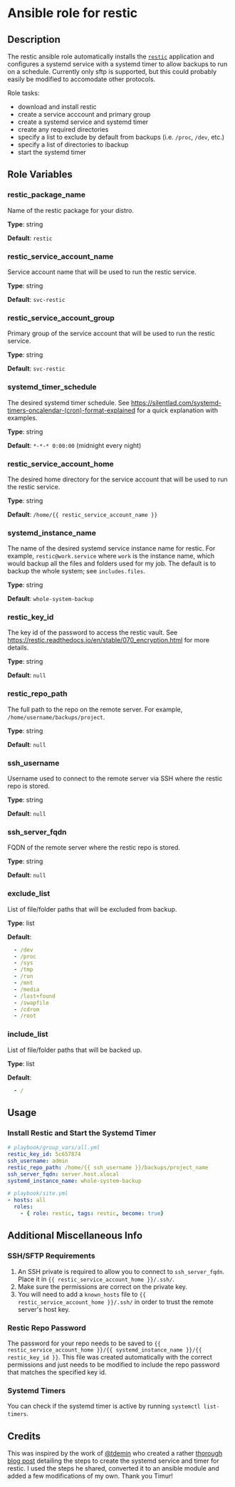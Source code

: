 # Ansible role for restic

## Description

The restic ansible role automatically installs the [`restic`](https://restic.readthedocs.io/en/stable) application and configures a systemd service with a systemd timer to allow backups to run on a schedule. Currently only sftp is supported, but this could probably easily be modified to accomodate other protocols.

Role tasks:

* download and install restic
* create a service acccount and primary group
* create a systemd service and systemd timer
* create any required directories
* specify a list to exclude by default from backups (i.e. `/proc`, `/dev`, etc.)
* specify a list of directories to ibackup
* start the systemd timer

## Role Variables

### restic_package_name

Name of the restic package for your distro.

**Type**: string

**Default**: `restic`

### restic_service_account_name

Service account name that will be used to run the restic service.

**Type**: string

**Default**: `svc-restic`

### restic_service_account_group

Primary group of the service account that will be used to run the restic service.

**Type**: string

**Default**: `svc-restic`

### systemd_timer_schedule

The desired systemd timer schedule. See <https://silentlad.com/systemd-timers-oncalendar-(cron)-format-explained> for a quick explanation with examples.

**Type**: string

**Default**: `*-*-* 0:00:00` (midnight every night)

### restic_service_account_home

The desired home directory for the service account that will be used to run the restic service.

**Type**: string

**Default**: `/home/{{ restic_service_account_name }}`

### systemd_instance_name

The name of the desired systemd service instance name for restic. For example, `restic@work.service` where `work` is the instance name, which would backup all the files and folders used for my job. The default is to backup the whole system; see `includes.files`.

**Type**: string

**Default**: `whole-system-backup`

### restic_key_id

The key id of the password to access the restic vault. See <https://restic.readthedocs.io/en/stable/070_encryption.html> for more details.

**Type**: string

**Default**: `null`

### restic_repo_path

The full path to the repo on the remote server. For example, `/home/username/backups/project`.

**Type**: string

**Default**: `null`

### ssh_username

Username used to connect to the remote server via SSH where the restic repo is stored.

**Type**: string

**Default**: `null`

### ssh_server_fqdn

FQDN of the remote server where the restic repo is stored.

**Type**: string

**Default**: `null`

### exclude_list

List of file/folder paths that will be excluded from backup.

**Type**: list

**Default**:
  
  ```yaml
    - /dev
    - /proc
    - /sys
    - /tmp
    - /run
    - /mnt
    - /media
    - /lost+found
    - /swapfile
    - /cdrom
    - /root
  ```

### include_list

List of file/folder paths that will be backed up.

**Type**: list

**Default**:
  
  ```yaml
    - /
  ```

## Usage

### Install Restic and Start the Systemd Timer

```yaml
# playbook/group_vars/all.yml
restic_key_id: 5c657874
ssh_username: admin
restic_repo_path: /home/{{ ssh_username }}/backups/project_name
ssh_server_fqdn: server.host.xlocal
systemd_instance_name: whole-system-backup

# playbook/site.yml
- hosts: all
  roles:
    - { role: restic, tags: restic, become: true}
```

## Additional Miscellaneous Info

### SSH/SFTP Requirements

1. An SSH private is required to allow you to connect to `ssh_server_fqdn`. Place it in `{{ restic_service_account_home }}/.ssh/`.
2. Make sure the permissions are correct on the private key.
3. You will need to add a `known_hosts` file to `{{ restic_service_account_home }}/.ssh/` in order to trust the remote server's host key.

### Restic Repo Password

The password for your repo needs to be saved to `{{ restic_service_account_home }}/{{ systemd_instance_name }}/{{ restic_key_id }}`. This file was created automatically with the correct permissions and just needs to be modified to include the repo password that matches the specified key id.

### Systemd Timers

You can check if the systemd timer is active by running `systemctl list-timers`.

## Credits

This was inspired by the work of [@tdemin](<https://github.com/tdemin>) who created a rather [thorough blog post](<https://tdem.in/post/restic-with-systemd/>) detailing the steps to create the systemd service and timer for restic. I used the steps he shared, converted it to an ansible module and added a few modifications of my own. Thank you Timur!
